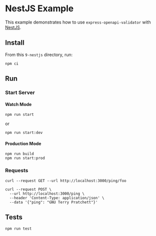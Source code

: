 # NestJS Example

This example demonstrates how to use `express-openapi-validator` with [NestJS](https://nestjs.com/).

## Install

From this `9-nestjs` directory, run:

```shell
npm ci
```

## Run

### Start Server

#### Watch Mode

```shell
npm run start
```

or

```shell
npm run start:dev
```

#### Production Mode

```shell
npm run build
npm run start:prod
```

### Requests

```shell
curl --request GET --url http://localhost:3000/ping/foo
```

```shell
curl --request POST \
  --url http://localhost:3000/ping \
  --header 'Content-Type: application/json' \
  --data '{"ping": "GNU Terry Pratchett"}'
```

## Tests

```shell
npm run test
```
